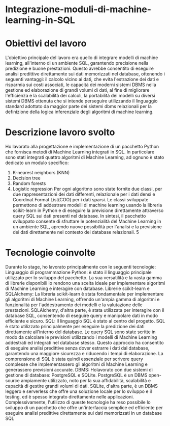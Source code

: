 # Integrazione-moduli-di-machine-learning-in-SQL

 
 # Obiettivi del lavoro
 L'obiettivo principale del lavoro era quello di integrare modelli di machine learning,
 all'interno di un ambiente SQL, garantendo precisione nella predizione e buone prestazioni.
 Questo avrebbe consentito di eseguire analisi predittive direttamente sui dati memorizzati nel
 database, ottenendo i seguenti vantaggi: il calcolo vicino ai dati, che evita l'estrazione dei dati
 e risparmia sui costi associati, le capacità dei moderni sistemi DBMS nella gestione ed
 elaborazione di grandi volumi di dati, al fine di migliorare l'efficienza e la scalabilità dei
 calcoli, la portabilità dei modelli su diversi sistemi DBMS ottenuta che si intende perseguire
 utilizzando il linguaggio standard adottato da maggior parte dei sistemi dbms relazionali per
 la definizione della logica inferenziale degli algoritmi di machine learning.
 
 # Descrizione lavoro svolto
 Ho lavorato alla progettazione e implementazione di un pacchetto Python che fornisca metodi
 di Machine Learning integrati in SQL. In particolare sono stati integrati quattro algoritmi di
 Machine Learning, ad ognuno è stato dedicato un modulo specifico:
 1) K-nearest neighbors (KNN)
 2) Decision tree
 3) Random forests
 4) Logistic regression
Per ogni algoritmo sono state fornite due classi, per due rappresentazioni dei dati differenti,
 relazionale per i dati densi e Coordinat Format List(COO) per i dati sparsi.
 Le classi sviluppate permettono di addestrare modelli di machine learning usando la libreria
 scikit-learn in Python e di eseguire la previsione direttamente attraverso query SQL sui dati
 presenti nel database.
 In sintesi, il pacchetto sviluppato consente di sfruttare le potenzialità del Machine Learning in
 un ambiente SQL, aprendo nuove possibilità per l'analisi e la previsione dei dati direttamente
 nel contesto dei database relazionali.
 5
 # Tecnologie coinvolte
 Durante lo stage, ho lavorato principalmente con le seguenti tecnologie:
 Linguaggio di programmazione Python: è stato il linguaggio principale utilizzato per lo
 sviluppo del pacchetto. La sua versatilità e la vasta gamma di librerie disponibili lo rendono
 una scelta ideale per implementare algoritmi di Machine Learning e interagire con database.
 Librerie scikit-learn e SQLAlchemy: La libreria scikit-learn è stata fondamentale per
 implementare gli algoritmi di Machine Learning, offrendo un'ampia gamma di algoritmi e
 funzionalità per l'addestramento dei modelli e la valutazione delle prestazioni. SQLAlchemy,
 d'altra parte, è stata utilizzata per interagire con il database SQL, consentendo di eseguire
 query e manipolare dati in modo efficiente e sicuro.
 SQL: Il linguaggio SQL è stato al centro del progetto. SQL è stato utilizzato principalmente
 per eseguire la predizione dei dati direttamente all'interno del database. Le query SQL sono
 state scritte in modo da calcolare le previsioni utilizzando i modelli di Machine Learning
 addestrati ed integrati nel database stesso. Questo approccio ha consentito di eseguire analisi
 predittive senza dover estrarre i dati dal database, garantendo una maggiore sicurezza e
 riducendo i tempi di elaborazione. La comprensione di SQL è stata quindi essenziale per
 scrivere query complesse che implementassero gli algoritmi di Machine Learning e
 generassero previsioni accurate.
 DBMS: Holavorato con due sistemi di gestione di database: PostgreSQL e SQLite.
 PostgreSQL è un DBMS open-source ampiamente utilizzato, noto per la sua affidabilità,
 scalabilità e capacità di gestire grandi volumi di dati. SQLite, d'altra parte, è un DBMS
 leggero e serverless che offre una soluzione locale per lo sviluppo e il testing, ed è spesso
 integrato direttamente nelle applicazioni.
 Complessivamente, l'utilizzo di queste tecnologie ha reso possibile lo sviluppo di un
 pacchetto che offre un'interfaccia semplice ed efficiente per eseguire analisi predittive
 direttamente sui dati memorizzati in un database SQL
